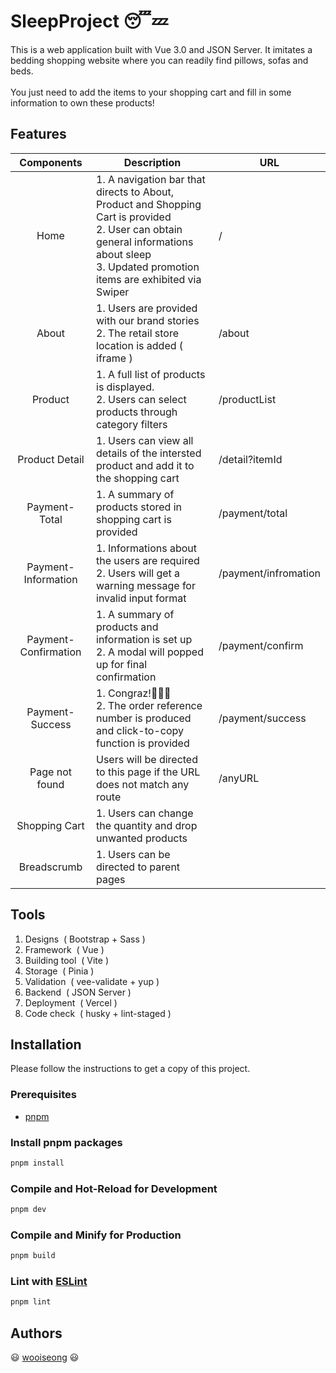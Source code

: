 # SleepProject :sleeping::zzz:

This is a web application built with Vue 3.0 and JSON Server. It imitates a bedding shopping website where you can readily find pillows, sofas and beds. </br></br> You just need to add the items to your shopping cart and fill in some information to own these products!

## Features
|          Components               | Description                                                  | URL                  |
| :--------------------------: | ------------------------------------------------------------ | -------------------- |
|    Home    | 1. A navigation bar that directs to About, Product and Shopping Cart is provided<br>2. User can obtain general informations about sleep<br>3. Updated promotion items are exhibited via Swiper | /      |
|      About       | 1. Users are provided with our brand stories <br>2. The retail store location is added ( iframe ) | /about         |
|      Product        | 1. A full list of products is displayed. <br>2. Users can select products through category filters  | /productList         |
|      Product Detail  | 1. Users can view all details of the intersted product and add it to the shopping cart              | /detail?itemId        |
|      Payment-Total     | 1. A summary of products stored in shopping cart is provided<br> | /payment/total                    |
|      Payment-Information       | 1. Informations about the users are required<br>2. Users will get a warning message for invalid input format | /payment/infromation       |
|       Payment-Confirmation        | 1. A summary of products and information is set up<br> 2. A modal will popped up for final confirmation       | /payment/confirm   |
|      Payment-Success       | 1. Congraz!:clap::clap::clap:<br> 2. The order reference number is produced and click-to-copy function is provided    | /payment/success |
|        Page not found        | Users will be directed to this page if the URL does not match any route | /anyURL      |
|      Shopping Cart        | 1. Users can change the quantity and drop unwanted products |                     |
|      Breadscrumb        | 1. Users can be directed to parent pages  |                     |

## Tools
1. Designs&nbsp; (&nbsp;Bootstrap + Sass&nbsp;)
2. Framework&nbsp; (&nbsp;Vue&nbsp;)
3. Building tool&nbsp; (&nbsp;Vite&nbsp;) 
4. Storage&nbsp; (&nbsp;Pinia&nbsp;)
5. Validation&nbsp; (&nbsp;vee-validate + yup&nbsp;)
6. Backend&nbsp; (&nbsp;JSON Server&nbsp;)
7. Deployment&nbsp; (&nbsp;Vercel&nbsp;)
8. Code check&nbsp; (&nbsp;husky + lint-staged&nbsp;)

## Installation
Please follow the instructions to get a copy of this project.

### Prerequisites
 * <a href="https://pnpm.io/installation">pnpm</a> 

### Install pnpm packages
```sh
pnpm install
```

### Compile and Hot-Reload for Development

```sh
pnpm dev
```

### Compile and Minify for Production

```sh
pnpm build
```

### Lint with [ESLint](https://eslint.org/)

```sh
pnpm lint
```

## Authors
:smiley: <a href="https://github.com/wooiseong">wooiseong</a> :smiley:
